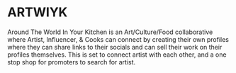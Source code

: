 # ARTWIYK
Around The World In Your Kitchen is an Art/Culture/Food collaborative where Artist, Influencer, &amp; Cooks can connect by creating their own profiles where they can share links to their socials and can sell their work on their profiles themselves. This is set to connect artist with each other, and a one stop shop for promoters to search for artist. 
